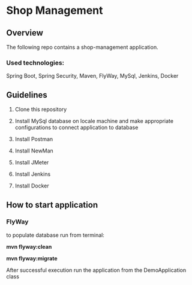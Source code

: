 # Shop Management

## Overview

The following repo contains a shop-management application.

### Used technologies:

   Spring Boot, Spring Security, Maven, FlyWay, MySql, Jenkins, Docker
   
## Guidelines

1. Clone this repository

2. Install MySql database on locale machine and make appropriate configurations to connect application to database

3. Install Postman

4. Install NewMan

5. Install JMeter

6. Install Jenkins

7. Install Docker


## How to start application

### FlyWay

to populate database run from terminal:

**mvn flyway:clean**

**mvn flyway:migrate**

After successful execution run the application from the DemoApplication class  
